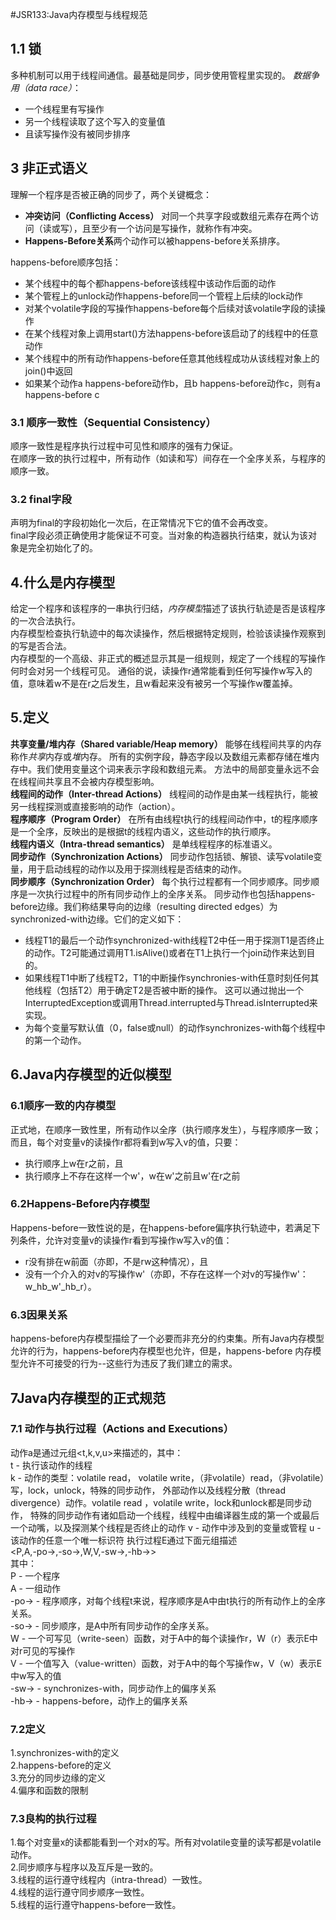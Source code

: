 #JSR133:Java内存模型与线程规范

## 1.1 锁
多种机制可以用于线程间通信。最基础是同步，同步使用管程里实现的。
*数据争用（data race）*：
- 一个线程里有写操作
- 另一个线程读取了这个写入的变量值
- 且读写操作没有被同步排序

## 3 非正式语义
理解一个程序是否被正确的同步了，两个关键概念：
- **冲突访问（Conflicting Access）** 对同一个共享字段或数组元素存在两个访问（读或写），且至少有一个访问是写操作，就称作有冲突。
- **Happens-Before关系**两个动作可以被happens-before关系排序。

happens-before顺序包括：
- 某个线程中的每个都happens-before该线程中该动作后面的动作
- 某个管程上的unlock动作happens-before同一个管程上后续的lock动作
- 对某个volatile字段的写操作happens-before每个后续对该volatile字段的读操作
- 在某个线程对象上调用start()方法happens-before该启动了的线程中的任意动作
- 某个线程中的所有动作happens-before任意其他线程成功从该线程对象上的join()中返回
- 如果某个动作a happens-before动作b，且b happens-before动作c，则有a happens-before c

### 3.1 顺序一致性（Sequential Consistency）
顺序一致性是程序执行过程中可见性和顺序的强有力保证。  
在顺序一致的执行过程中，所有动作（如读和写）间存在一个全序关系，与程序的顺序一致。

### 3.2 final字段
声明为final的字段初始化一次后，在正常情况下它的值不会再改变。  
final字段必须正确使用才能保证不可变。当对象的构造器执行结束，就认为该对象是完全初始化了的。

## 4.什么是内存模型
给定一个程序和该程序的一串执行归结，*内存模型*描述了该执行轨迹是否是该程序的一次合法执行。  
内存模型检查执行轨迹中的每次读操作，然后根据特定规则，检验该读操作观察到的写是否合法。  
内存模型的一个高级、非正式的概述显示其是一组规则，规定了一个线程的写操作何时会对另一个线程可见。
通俗的说，读操作r通常能看到任何写操作w写入的值，意味着w不是在r之后发生，且w看起来没有被另一个写操作w覆盖掉。

## 5.定义
**共享变量/堆内存（Shared variable/Heap memory）** 能够在线程间共享的内存称作*共享*内存或*堆*内存。
所有的实例字段，静态字段以及数组元素都存储在堆内存中。我们使用变量这个词来表示字段和数组元素。
方法中的局部变量永远不会在线程间共享且不会被内存模型影响。  
**线程间的动作（Inter-thread Actions）** 线程间的动作是由某一线程执行，能被另一线程探测或直接影响的动作（action）。  
**程序顺序（Program Order）** 在所有由线程t执行的线程间动作中，t的程序顺序是一个全序，反映出的是根据t的线程内语义，这些动作的执行顺序。  
**线程内语义（Intra-thread semantics）** 是单线程程序的标准语义。  
**同步动作（Synchronization Actions）** 同步动作包括锁、解锁、读写volatile变量，用于启动线程的动作以及用于探测线程是否结束的动作。  
**同步顺序（Synchronization Order）** 每个执行过程都有一个同步顺序。同步顺序是一次执行过程中的所有同步动作上的全序关系。
同步动作也包括happens-before边缘。我们称结果导向的边缘（resulting directed edges）为synchronized-with边缘。它们的定义如下：
- 线程T1的最后一个动作synchronized-with线程T2中任一用于探测T1是否终止的动作。T2可能通过调用T1.isAlive()或者在T1上执行一个join动作来达到目的。
- 如果线程T1中断了线程T2，T1的中断操作synchronies-with任意时刻任何其他线程（包括T2）用于确定T2是否被中断的操作。
这可以通过抛出一个InterruptedException或调用Thread.interrupted与Thread.isInterrupted来实现。
- 为每个变量写默认值（0，false或null）的动作synchronizes-with每个线程中的第一个动作。


## 6.Java内存模型的近似模型
### 6.1顺序一致的内存模型
正式地，在顺序一致性里，所有动作以全序（执行顺序发生），与程序顺序一致；而且，每个对变量v的读操作r都将看到w写入v的值，只要：
- 执行顺序上w在r之前，且
- 执行顺序上不存在这样一个w'，w在w'之前且w'在r之前
### 6.2Happens-Before内存模型
Happens-before一致性说的是，在happens-before偏序执行轨迹中，若满足下列条件，允许对变量v的读操作r看到写操作w写入v的值：
- r没有排在w前面（亦即，不是rw这种情况），且
- 没有一个介入的对v的写操作w'（亦即，不存在这样一个对v的写操作w'：w_hb_w'_hb_r）。
### 6.3因果关系
happens-before内存模型描绘了一个必要而非充分的约束集。所有Java内存模型允许的行为，happens-before内存模型也允许，但是，happens-before
内存模型允许不可接受的行为--这些行为违反了我们建立的需求。
## 7Java内存模型的正式规范
### 7.1 动作与执行过程（Actions and Executions）
动作a是通过元组<t,k,v,u>来描述的，其中：  
t - 执行该动作的线程  
k - 动作的类型：volatile read， volatile write，（非volatile）read，（非volatile）写，lock，unlock，特殊的同步动作，
外部动作以及线程分散（thread divergence）动作。volatile read ，volatile write，lock和unlock都是同步动作，
特殊的同步动作有诸如启动一个线程，线程中由编译器生成的第一个或最后一个动嘴，以及探测某个线程是否终止的动作
v - 动作中涉及到的变量或管程
u - 该动作的任意一个唯一标识符
执行过程E通过下面元组描述  
<P,A,-po->,-so->,W,V,-sw->,-hb->>  
其中：  
P - 一个程序  
A - 一组动作  
-po-> - 程序顺序，对每个线程t来说，程序顺序是A中由t执行的所有动作上的全序关系。  
-so-> - 同步顺序，是A中所有同步动作的全序关系。  
W - 一个可写见（write-seen）函数，对于A中的每个读操作r，W（r）表示E中对r可见的写操作  
V - 一个值写入（value-written）函数，对于A中的每个写操作w，V（w）表示E中w写入的值  
-sw-> - synchronizes-with，同步动作上的偏序关系  
-hb-> - happens-before，动作上的偏序关系  
### 7.2定义
1.synchronizes-with的定义  
2.happens-before的定义  
3.充分的同步边缘的定义  
4.偏序和函数的限制  
### 7.3良构的执行过程
1.每个对变量x的读都能看到一个对x的写。所有对volatile变量的读写都是volatile动作。    
2.同步顺序与程序以及互斥是一致的。  
3.线程的运行遵守线程内（intra-thread）一致性。  
4.线程的运行遵守同步顺序一致性。  
5.线程的运行遵守happens-before一致性。  
